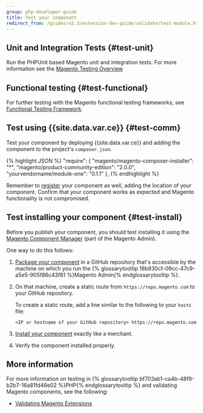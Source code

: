 ```yaml
---
group: php-developer-guide
title: Test your component
redirect_from: /guides/v2.3/extension-dev-guide/validate/test-module.html
---
```


## Unit and Integration Tests {#test-unit}

Run the PHPUnit based Magento unit and integration tests.
For more information see the [Magento Testing Overview]({{page.baseurl}}/testing/testing.html)

## Functional testing {#test-functional}

For further testing with the Magento functional testing frameworks, see
[Functional Testing Framework]({{page.baseurl}}/testing/functional-testing-framework/introduction.html).

## Test using {{site.data.var.ce}} {#test-comm}

Test your component by deploying {{site.data.var.ce}} and adding the component to the project's <code>composer.json</code>.

{% highlight JSON %}
"require": {
    "magento/magento-composer-installer": "\*",
    "magento/product-community-edition": "2.0.0",
    "yourvendorname/module-one": "0.1.1"
},
{% endhighlight %}

Remember to [register]({{page.baseurl}}/extension-development/build-tasks/register.html) your component as well, adding the location of your component. Confirm that your component works as expected and Magento functionality is not compromised.

## Test installing your component {#test-install}

Before you publish your component, you should test installing it using the [Magento Component Manager]({{page.baseurl}}/system-update-upgrade.html) (part of the Magento Admin).

One way to do this follows:

1. [Package your component]({{page.baseurl}}/extension-development/package.html) in a GitHub repository that's accessible by the machine on which you run the {% glossarytooltip 18b930cf-09cc-47c9-a5e5-905f86c43f81 %}Magento Admin{% endglossarytooltip %}.
2. On that machine, create a static route from `https://repo.magento.com` to your GitHub repository.

   To create a static route, add a line similar to the following to your `hosts` file:

   ```
   <IP or hostname of your GitHub repository> https://repo.magento.com
   ```

3. [Install your component]({{page.baseurl}}/system-update-upgrade/extension-manager.html) exactly like a merchant.
4. Verify the component installed properly.

## More information

For more information on testing in {% glossarytooltip bf703ab1-ca4b-48f9-b2b7-16a81fd46e02 %}PHP{% endglossarytooltip %} and validating Magento components, see the following:

* [Validating Magento Extensions](http://www.gorillagroup.com/trending/insight/validating-magento-extensions-phpunit/)

